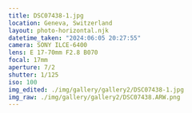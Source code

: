 ```yaml
---
title: DSC07438-1.jpg
location: Geneva, Switzerland
layout: photo-horizontal.njk
datetime_taken: "2024:06:05 20:27:55"
camera: SONY ILCE-6400
lens: E 17-70mm F2.8 B070
focal: 17mm
aperture: 7/2
shutter: 1/125
iso: 100
img_edited: ./img/gallery/gallery2/DSC07438-1.jpg
img_raw: ./img/gallery/gallery2/DSC07438.ARW.png
---
```

